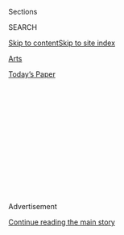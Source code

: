 <div id="app">

<div>

<div>

<div>

<div class="NYTAppHideMasthead css-1q2w90k e1suatyy0">

<div class="section css-ui9rw0 e1suatyy2">

<div class="css-eph4ug er09x8g0">

<div class="css-6n7j50">

</div>

<span class="css-1dv1kvn">Sections</span>

<div class="css-10488qs">

<span class="css-1dv1kvn">SEARCH</span>

</div>

[Skip to content](#site-content)[Skip to site
index](#site-index)

</div>

<div id="masthead-section-label" class="css-1wr3we4 eaxe0e00">

[Arts](https://www.nytimes.com/section/arts)

</div>

<div class="css-10698na e1huz5gh0">

</div>

</div>

<div id="masthead-bar-one" class="section hasLinks css-15hmgas e1csuq9d3">

<div class="css-uqyvli e1csuq9d0">

</div>

<div class="css-1uqjmks e1csuq9d1">

</div>

<div class="css-9e9ivx">

[](https://myaccount.nytimes.com/auth/login?response_type=cookie&client_id=vi)

</div>

<div class="css-1bvtpon e1csuq9d2">

[Today’s
Paper](https://www.nytimes.com/section/todayspaper)

</div>

</div>

</div>

</div>

<div data-aria-hidden="false">

<div id="site-content" data-role="main">

<div>

<div class="css-1aor85t" style="opacity:0.000000001;z-index:-1;visibility:hidden">

<div class="css-1hqnpie">

<div class="css-epjblv">

<span class="css-17xtcya">[Arts](/section/arts)</span><span class="css-x15j1o">|</span><span class="css-fwqvlz">Adam
Max, Patron of Brooklyn Cultural Institutions, Dies at
62</span>

</div>

<div class="css-k008qs">

<div class="css-1iwv8en">

<span class="css-18z7m18"></span>

<div>

</div>

</div>

<span class="css-1n6z4y">https://nyti.ms/3i870rd</span>

<div class="css-1705lsu">

<div class="css-4xjgmj">

<div class="css-4skfbu" data-role="toolbar" data-aria-label="Social Media Share buttons, Save button, and Comments Panel with current comment count" data-testid="share-tools">

  - 
  - 
  - 
  - 
    
    <div class="css-6n7j50">
    
    </div>

  - 

</div>

</div>

</div>

</div>

</div>

</div>

<div id="NYT_TOP_BANNER_REGION" class="css-13pd83m">

</div>

<div id="top-wrapper" class="css-1sy8kpn">

<div id="top-slug" class="css-l9onyx">

Advertisement

</div>

[Continue reading the main
story](#after-top)

<div class="ad top-wrapper" style="text-align:center;height:100%;display:block;min-height:250px">

<div id="top" class="place-ad" data-position="top" data-size-key="top">

</div>

</div>

<div id="after-top">

</div>

</div>

<div>

<div id="sponsor-wrapper" class="css-1hyfx7x">

<div id="sponsor-slug" class="css-19vbshk">

Supported by

</div>

[Continue reading the main
story](#after-sponsor)

<div id="sponsor" class="ad sponsor-wrapper" style="text-align:center;height:100%;display:block">

</div>

<div id="after-sponsor">

</div>

</div>

<div class="css-186x18t">

</div>

<div class="css-1vkm6nb ehdk2mb0">

# Adam Max, Patron of Brooklyn Cultural Institutions, Dies at 62

</div>

He was chairman of the Brooklyn Academy of Music and a benefactor of St.
Ann’s Warehouse. He and his wife also helped create a center for women’s
history.

<div class="css-79elbk" data-testid="photoviewer-wrapper">

<div class="css-z3e15g" data-testid="photoviewer-wrapper-hidden">

</div>

<div class="css-1a48zt4 ehw59r15" data-testid="photoviewer-children">

![<span class="css-16f3y1r e13ogyst0" data-aria-hidden="true">Adam Max,
the chairman of BAM, at a gala event in 2019. He was an influential
philanthropist in the flowering of cultural life in
Brooklyn.</span><span class="css-cnj6d5 e1z0qqy90" itemprop="copyrightHolder"><span class="css-1ly73wi e1tej78p0">Credit...</span><span><span>Mpi43/MediaPunch,
via
Alamy</span></span></span>](https://static01.nyt.com/images/2020/08/04/obituaries/03Max1/03Max1-articleLarge.jpg?quality=75&auto=webp&disable=upscale)

</div>

</div>

<div class="css-18e8msd">

<div class="css-vp77d3 epjyd6m0">

<div class="css-hus3qt ey68jwv0" data-aria-hidden="true">

[![Sam
Roberts](https://static01.nyt.com/images/2018/02/20/multimedia/author-sam-roberts/author-sam-roberts-thumbLarge.jpg
"Sam Roberts")](https://www.nytimes.com/by/sam-roberts)

</div>

<div class="css-1baulvz">

By [<span class="css-1baulvz last-byline" itemprop="name">Sam
Roberts</span>](https://www.nytimes.com/by/sam-roberts)

</div>

</div>

  - 
    
    <div class="css-ld3wwf e16638kd2">
    
    Aug. 3,
    2020
    
    </div>

  - 
    
    <div class="css-4xjgmj">
    
    <div class="css-d8bdto" data-role="toolbar" data-aria-label="Social Media Share buttons, Save button, and Comments Panel with current comment count" data-testid="share-tools">
    
      - 
      - 
      - 
      - 
        
        <div class="css-6n7j50">
        
        </div>
    
      - 
    
    </div>
    
    </div>

</div>

</div>

<div class="section meteredContent css-1r7ky0e" name="articleBody" itemprop="articleBody">

<div class="css-1fanzo5 StoryBodyCompanionColumn">

<div class="css-53u6y8">

Adam Max, an investment manager who became a leading patron of Brooklyn
cultural institutions, notably the [Brooklyn Academy of
Music](https://www.bam.org/), where he had been board chairman since
2017, died on July 27 at his home in East Hampton, N.Y. He was 62.

The cause was bile duct cancer, his wife, Diane Max, said.

Mr. Max was captivated by the venerable Brooklyn Academy after he and
Ms. Max were given a gift subscription as a wedding present in 1985. The
couple’s gifts to BAM would become the largest by individual donors in
its history, according to the academy (though it declined to divulge the
amount).

Mr. Max went on to be a major benefactor of [St. Ann’s
Warehouse](https://stannswarehouse.org/), the performance space now in
Brooklyn Bridge Park. And he and his wife were instrumental in the
establishment of the New-York Historical Society’s [Center for Women’s
History](https://www.nyhistory.org/womens-history), which opened for
research and exhibitions at the society’s headquarters in Manhattan in
2017. The couple also sponsored the Diane and Adam E. Max Conference on
Women’s History there.

Originally an aspiring actor, Mr. Max taught children’s theater as a
Brown University student in Providence, R.I., performed as a mime during
a gap year with a theater group, and inveighed against British taxes as
a costumed character on a Boston Tea Party tourist attraction ship
before joining [the Jordan Company](https://www.thejordancompany.com/),
a New York private equity firm, in 1986.

</div>

</div>

<div class="css-1fanzo5 StoryBodyCompanionColumn">

<div class="css-53u6y8">

“In a moment of self-realization,” he once said, “I decided the role of
enthusiastic audience member suited me best.”

Adam Edward Max was born on July 18, 1958, in Manhattan to Herbert B.
Max, a lawyer, and Dorothy (Seletsky) Max. As a child he attended
performances at the Brooklyn Academy with his mother. After graduating
from the Collegiate School in Manhattan, he earned his bachelor’s degree
in literature and society at Brown in 1981.

He married Diane Peterson, a former chairwoman of Planned Parenthood of
New York City, in 1985. She survives him, along with their children,
Hannah, Jonah and Ezra; and his brothers, Daniel and Eric.

</div>

</div>

<div class="css-79elbk" data-testid="photoviewer-wrapper">

<div class="css-z3e15g" data-testid="photoviewer-wrapper-hidden">

</div>

<div class="css-1a48zt4 ehw59r15" data-testid="photoviewer-children">

![<span class="css-16f3y1r e13ogyst0" data-aria-hidden="true">Mr. Max
with his wife, Diane Max, at a BAM event in 2017.
They</span><span class="css-cnj6d5 e1z0qqy90" itemprop="copyrightHolder"><span class="css-1ly73wi e1tej78p0">Credit...</span><span>Elena
Olivo, via
BAM</span></span>](https://static01.nyt.com/images/2020/08/03/obituaries/03Max2/03Max2-articleLarge.jpg?quality=75&auto=webp&disable=upscale)

</div>

</div>

<div class="css-1fanzo5 StoryBodyCompanionColumn">

<div class="css-53u6y8">

Mr. Max joined BAM’s board in 2003 and became vice chairman in 2008.
Katy Clark, the Academy’s president, described him as “voracious in his
appetite for solving problems.”

</div>

</div>

<div class="css-1fanzo5 StoryBodyCompanionColumn">

<div class="css-53u6y8">

He was credited with playing a significant role in the opening last fall
of [BAM
Strong](https://blog.bam.org/2019/03/a-first-look-at-bam-strong.html),
an expansion, including a visual art exhibition space, designed to unify
the academy’s facilities, along Fulton Street in the Fort Greene
section.

Mr. Max and his wife headed the Next Stage Campaign, which raised more
than $30 million for its endowment as BAM celebrated its 150th
anniversary.

But Mr. Max’s affinity for BAM was about more than bricks and mortar or
balance sheets. He even appeared briefly in a performance of [Geoff
Sobelle’s](https://www.nytimes.com/2014/11/07/theater/geoff-sobelles-the-object-lesson-at-bam.html)
“Home,” which [The New York
Times](https://www.nytimes.com/2017/12/07/theater/home-geoff-sobelle-review.html)
described as a “hallucinatory performance piece” at BAM’s Harvey Theater
in 2017, when he answered a call from the stage for volunteers in the
audience to join the cast.

Mr. Sobelle said he felt indebted to Mr. Max. “I’ve never had anyone
seek me out, to begin a meaningful conversation with me, to actively
take a vested interest in my life as a performing artist, and do all of
that on their own accord,” he wrote in an email. He added, “He told me
that he saw in me a path that he hadn’t taken.”

</div>

</div>

</div>

<div>

</div>

<div>

</div>

<div>

</div>

<div>

<div id="bottom-wrapper" class="css-1ede5it">

<div id="bottom-slug" class="css-l9onyx">

Advertisement

</div>

[Continue reading the main
story](#after-bottom)

<div id="bottom" class="ad bottom-wrapper" style="text-align:center;height:100%;display:block;min-height:90px">

</div>

<div id="after-bottom">

</div>

</div>

</div>

</div>

</div>

## Site Index

<div>

</div>

## Site Information Navigation

  - [© <span>2020</span> <span>The New York Times
    Company</span>](https://help.nytimes.com/hc/en-us/articles/115014792127-Copyright-notice)

<!-- end list -->

  - [NYTCo](https://www.nytco.com/)
  - [Contact
    Us](https://help.nytimes.com/hc/en-us/articles/115015385887-Contact-Us)
  - [Work with us](https://www.nytco.com/careers/)
  - [Advertise](https://nytmediakit.com/)
  - [T Brand Studio](http://www.tbrandstudio.com/)
  - [Your Ad
    Choices](https://www.nytimes.com/privacy/cookie-policy#how-do-i-manage-trackers)
  - [Privacy](https://www.nytimes.com/privacy)
  - [Terms of
    Service](https://help.nytimes.com/hc/en-us/articles/115014893428-Terms-of-service)
  - [Terms of
    Sale](https://help.nytimes.com/hc/en-us/articles/115014893968-Terms-of-sale)
  - [Site
    Map](https://spiderbites.nytimes.com)
  - [Help](https://help.nytimes.com/hc/en-us)
  - [Subscriptions](https://www.nytimes.com/subscription?campaignId=37WXW)

</div>

</div>

</div>

</div>
